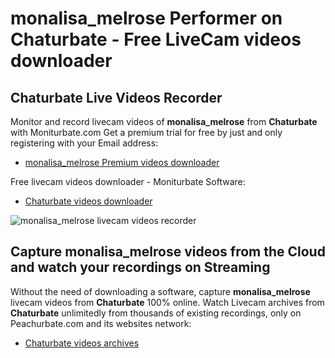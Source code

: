# monalisa_melrose Performer on Chaturbate - Free LiveCam videos downloader

## Chaturbate Live Videos Recorder

Monitor and record livecam videos of **monalisa_melrose** from **Chaturbate** with Moniturbate.com
Get a premium trial for free by just and only registering with your Email address:
* [monalisa_melrose Premium videos downloader](https://moniturbate.com/request-demo-licence-key.html)

Free livecam videos downloader - Moniturbate Software:
* [Chaturbate videos downloader](https://moniturbate.com/moniturbate-download-software.html)

![monalisa_melrose livecam videos recorder](https://peachurnet.com/templates/moniturbate-software.png)


## Capture monalisa_melrose videos from the Cloud and watch your recordings on Streaming

Without the need of downloading a software, capture **monalisa_melrose** livecam videos from **Chaturbate** 100% online.
Watch Livecam archives from **Chaturbate** unlimitedly from thousands of existing recordings, only on Peachurbate.com and its websites network:
* [Chaturbate videos archives](https://peachurnet.com/)